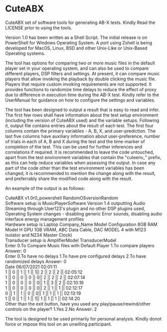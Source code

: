 # CuteABX
CuteABX set of software tools for generating AB-X tests. Kindly Read the LICENSE prior to using the tools.

Version 1.0 has been written as a Shell Script. The initial release is on PowerShell for Windows Operating System. A port using Zshell is being developed for MacOS, Linux, BSD and other Unix-Like or Unix-Based Operating systems.

The tool has options for comparing two or more music files in the default player set in your operating system, and can also be used to compare different players, DSP filters and settings. At present, it can compare music players that allow invoking the playback by double clicking the music file. Players that require custom invoking requirements are not supported. It provides functions to randomize time delays to reduce the effect of proxy due to difference in execution time during the AB-X test. Kindly refer to the UserManual for guidance on how to configure the settings and variables.

The tool has been designed to output a result that is easy to read and infer. The first few rows shall have information about the test setup environment (including the version of CuteABX used) and the variable setups. Following it, output file contains entries about the result of each test. The first four columns contain the primary variables - A, B, X, and user-prediction. The last five columns have auxiliary information about user-preference, number of trials in each of A, B and X during the test and the time-marker of completion of the test. This can be used for further inferences and correlations if required. It is recommended to leave the code untouched, apart from the test environment variables that contain the "cuteenv_" prefix, as this can help reduce variables when assessing the output. In case any part of the code other than the test environment variables has been changed, it is recommended to mention the change along with the result, and preferrably share the modified code along with the result.

An example of the output is as follows:

CuteABX v1.0r0_powershell RandomOSversionRandom <br />
Software setup is MusicPlayerSoftware Version 1.4 outputting Audio Streaming through User123's plugin and no other DSP plugins used, Operating System changes - disabling generic Error sounds, disabling audio interface energy management profiles <br />
Hardware setup is Laptop Company_Name Model Configuration 8GB RAM Model H GPU 1GB VRAM, ABC Data Cable, DAC MODEL 4 with M123 Isolator and N234 Master Clock) <br />
Transducer setup is AmplifierModel TransducerModel <br />
Enter 0.To Compare Music files with Default Player 1.To compare players Answer: 0 <br />
Enter 0.To have no delays 1.To have pre configured delays 2.To have randomized delays Answer: 0 <br />
Date 06/07/2021 02:01:11 <br />
1 || 0 || 1 || 1 || 1|| 2 || 2 || 2 || 02:05:12 <br />
1 || 0 || 0 || 0 || 0|| 2 || 2 || 2 || 02:07:14 <br />
1 || 0 || 0 || 0 || 0|| 1 || 3 || 2 || 02:10:16 <br />
1 || 0 || 0 || 0 || 0|| 2 || 1 || 1 || 02:12:17 <br />
0 || 1 || 1 || 0 || 0|| 1 || 1 || 1 || 02:13:19 <br />
1 || 0 || 1 || 1 || 1|| 1 || 1 || 1 || 02:14:20 <br />
Other than the exit button, have you used any play/pause/rewind/other controls on the player? 1.Yes 2.No Answer: 2

The tool is designed to be used primarily for personal analysis. Kindly donot force or impose this tool on an unwilling participant.
